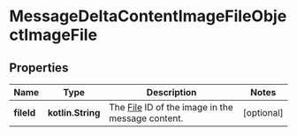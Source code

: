 
# MessageDeltaContentImageFileObjectImageFile

## Properties
Name | Type | Description | Notes
------------ | ------------- | ------------- | -------------
**fileId** | **kotlin.String** | The [File](/docs/api-reference/files) ID of the image in the message content. |  [optional]




